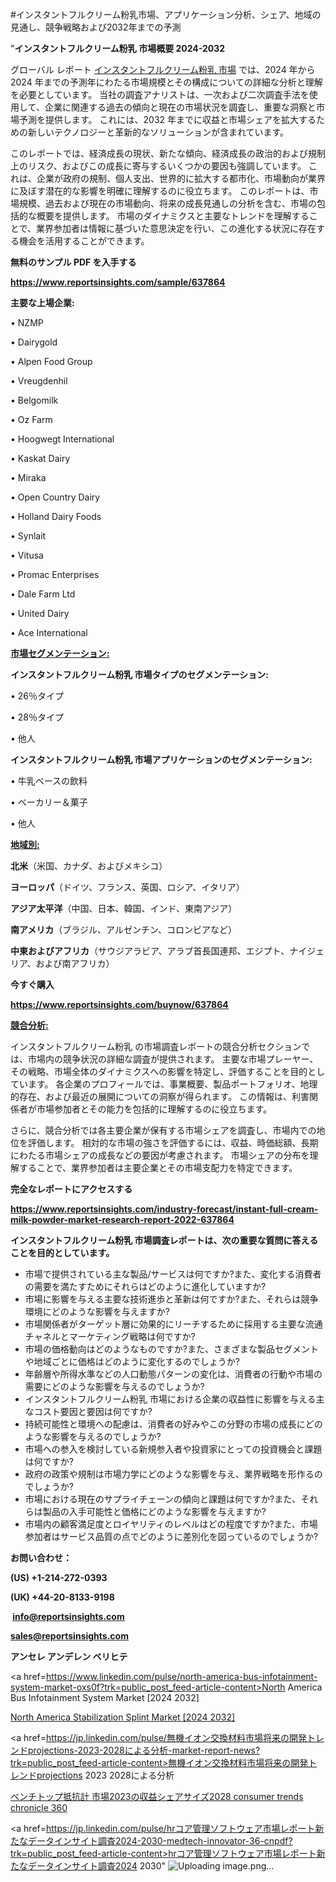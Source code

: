 #インスタントフルクリーム粉乳市場、アプリケーション分析、シェア、地域の見通し、競争戦略および2032年までの予測

"<strong>インスタントフルクリーム粉乳 市場概要 2024-2032</strong>

グローバル レポート <a href=https://www.reportsinsights.com/sample/637864>インスタントフルクリーム粉乳 市場</a> では、2024 年から 2024 年までの予測年にわたる市場規模とその構成についての詳細な分析と理解を必要としています。 当社の調査アナリストは、一次および二次調査手法を使用して、企業に関連する過去の傾向と現在の市場状況を調査し、重要な洞察と市場予測を提供します。 これには、2032 年までに収益と市場シェアを拡大​​するための新しいテクノロジーと革新的なソリューションが含まれています。

このレポートでは、経済成長の現状、新たな傾向、経済成長の政治的および規制上のリスク、およびこの成長に寄与するいくつかの要因も強調しています。 これは、企業が政府の規制、個人支出、世界的に拡大する都市化、市場動向が業界に及ぼす潜在的な影響を明確に理解するのに役立ちます。 このレポートは、市場規模、過去および現在の市場動向、将来の成長見通しの分析を含む、市場の包括的な概要を提供します。 市場のダイナミクスと主要なトレンドを理解することで、業界参加者は情報に基づいた意思決定を行い、この進化する状況に存在する機会を活用することができます。

<strong><b>無料のサンプル PDF を入手する</b></strong>

<a href=https://www.reportsinsights.com/sample/637864><strong><u>https://www.reportsinsights.com/sample/637864</u></strong></a>

<strong>主要な上場企業:</strong>

• NZMP

• Dairygold

• Alpen Food Group

• Vreugdenhil

• Belgomilk

• Oz Farm

• Hoogwegt International

• Kaskat Dairy

• Miraka

• Open Country Dairy

• Holland Dairy Foods

• Synlait

• Vitusa

• Promac Enterprises

• Dale Farm Ltd

• United Dairy

• Ace International

<strong><u>市場セグメンテーション</u></strong><strong><u>:</u></strong>

<strong>インスタントフルクリーム粉乳 市場タイプのセグメンテーション:</strong>

• 26％タイプ

• 28％タイプ

• 他人

<strong>インスタントフルクリーム粉乳 市場アプリケーションのセグメンテーション:</strong>

• 牛乳ベースの飲料

• ベーカリー＆菓子

• 他人

<strong><u>地域別</u></strong><strong><u>:</u></strong>

<strong>北米</strong>（米国、カナダ、およびメキシコ）

<strong>ヨーロッパ</strong>（ドイツ、フランス、英国、ロシア、イタリア）

<strong>アジア太平洋</strong>（中国、日本、韓国、インド、東南アジア）

<strong>南アメリカ</strong>（ブラジル、アルゼンチン、コロンビアなど）

<strong>中東およびアフリカ</strong>（サウジアラビア、アラブ首長国連邦、エジプト、ナイジェリア、および南アフリカ）

<strong>今すぐ購入</strong>

<a href=https://www.reportsinsights.com/buynow/637864><strong><u>https://www.reportsinsights.com/buynow/637864</u></strong></a>

<strong><u>競合分析:</u></strong>

インスタントフルクリーム粉乳 の市場調査レポートの競合分析セクションでは、市場内の競争状況の詳細な調査が提供されます。 主要な市場プレーヤー、その戦略、市場全体のダイナミクスへの影響を特定し、評価することを目的としています。 各企業のプロフィールでは、事業概要、製品ポートフォリオ、地理的存在、および最近の展開についての洞察が得られます。 この情報は、利害関係者が市場参加者とその能力を包括的に理解するのに役立ちます。

さらに、競合分析では各主要企業が保有する市場シェアを調査し、市場内での地位を評価します。 相対的な市場の強さを評価するには、収益、時価総額、長期にわたる市場シェアの成長などの要因が考慮されます。 市場シェアの分布を理解することで、業界参加者は主要企業とその市場支配力を特定できます。

<strong>完全なレポートにアクセスする</strong>

<a href=https://www.reportsinsights.com/industry-forecast/instant-full-cream-milk-powder-market-research-report-2022-637864><strong><u><b>https://www.reportsinsights.com/industry-forecast/instant-full-cream-milk-powder-market-research-report-2022-637864</b></u></strong></a>

<strong><b>インスタントフルクリーム粉乳 市場調査レポートは、次の重要な質問に答えることを目的としています。</b></strong>
<ul>
  <li>市場で提供されている主な製品/サービスは何ですか?また、変化する消費者の需要を満たすためにそれらはどのように進化していますか?</li>
  <li>市場に影響を与える主要な技術進歩と革新は何ですか?また、それらは競争環境にどのような影響を与えますか?</li>
  <li>市場関係者がターゲット層に効果的にリーチするために採用する主要な流通チャネルとマーケティング戦略は何ですか?</li>
  <li>市場の価格動向はどのようなものですか?また、さまざまな製品セグメントや地域ごとに価格はどのように変化するのでしょうか?</li>
  <li>年齢層や所得水準などの人口動態パターンの変化は、消費者の行動や市場の需要にどのような影響を与えるのでしょうか?</li>
  <li>インスタントフルクリーム粉乳 市場における企業の収益性に影響を与える主なコスト要因と要因は何ですか?</li>
  <li>持続可能性と環境への配慮は、消費者の好みやこの分野の市場の成長にどのような影響を与えるのでしょうか?</li>
  <li>市場への参入を検討している新規参入者や投資家にとっての投資機会と課題は何ですか?</li>
  <li>政府の政策や規制は市場力学にどのような影響を与え、業界戦略を形作るのでしょうか?</li>
  <li>市場における現在のサプライチェーンの傾向と課題は何ですか?また、それらは製品の入手可能性と価格にどのような影響を与えますか?</li>
  <li>市場内の顧客満足度とロイヤリティのレベルはどの程度ですか?また、市場参加者はサービス品質の点でどのように差別化を図っているのでしょうか?</li>
</ul>
<strong>お問い合わせ：</strong>

<strong>(US) +1-214-272-0393</strong>

<strong>(UK) +44-20-8133-9198</strong>

<strong> </strong><a href=info@reportsinsights.com><strong><u>info@reportsinsights.com</u></strong></a>

<a href=sales@reportsinsights.com><strong><u>sales@reportsinsights.com</u></strong></a>

<strong>アンセレ アンデレン ベリヒテ</strong>

<a href=https://www.linkedin.com/pulse/north-america-bus-infotainment-system-market-oxs0f?trk=public_post_feed-article-content>North America Bus Infotainment System Market [2024 2032]</a>

<a href=https://www.linkedin.com/pulse/north-america-stabilization-splint-market-j9lef/>North America Stabilization Splint Market [2024 2032]</a>

<a href=https://jp.linkedin.com/pulse/無機イオン交換材料市場将来の開発トレンドprojections-2023-2028による分析-market-report-news?trk=public_post_feed-article-content>無機イオン交換材料市場将来の開発トレンドprojections 2023 2028による分析</a>

<a href=https://www.linkedin.com/pulse/ベンチトップ抵抗計-市場2023の収益シェアサイズ2028-consumer-trends-chronicle-360/>ベンチトップ抵抗計 市場2023の収益シェアサイズ2028 consumer trends chronicle 360</a>

<a href=https://jp.linkedin.com/pulse/hrコア管理ソフトウェア市場レポート新たなデータインサイト調査2024-2030-medtech-innovator-36-cnpdf?trk=public_post_feed-article-content>hrコア管理ソフトウェア市場レポート新たなデータインサイト調査2024 2030</a>"
![Uploading image.png…]()
